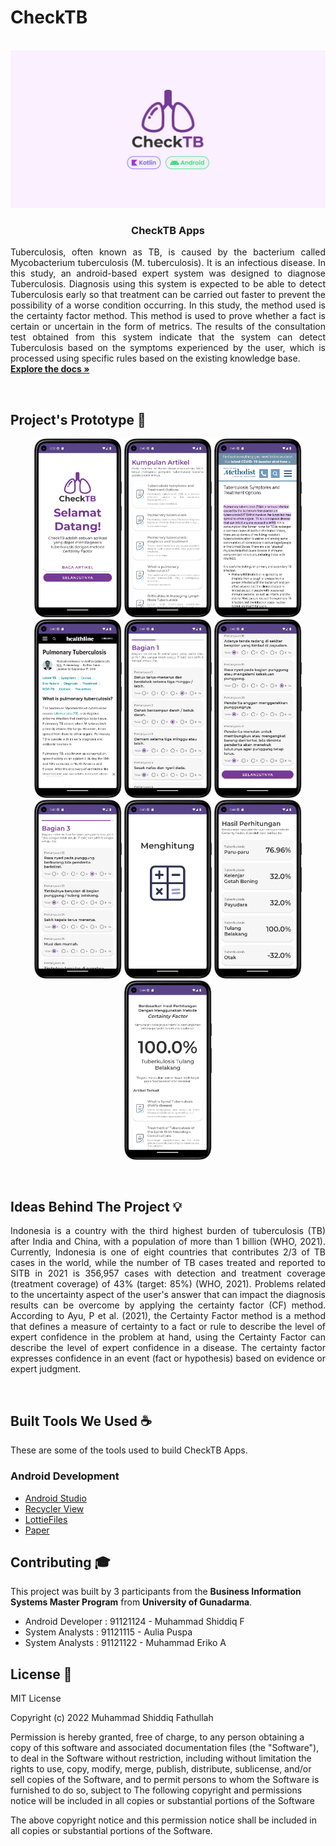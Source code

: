 # CheckTB

<!-- PROJECT LOGO -->
<p align="center">
  <br>
  <img  width="1280px" src="https://github.com/mas-diq/CheckTB/blob/master/Preview.png" />
  <h3 align="center">CheckTB Apps</h3>
  <p align="justify">
    Tuberculosis, often known as TB, is caused by the bacterium called Mycobacterium tuberculosis (M. tuberculosis). It is an infectious disease. In this study, an android-based expert system was designed to diagnose Tuberculosis. Diagnosis using this system is expected to be able to detect Tuberculosis early so that treatment can be carried out faster to prevent the possibility of a worse condition occurring. In this study, the method used is the certainty factor method. This method is used to prove whether a fact is certain or uncertain in the form of metrics. The results of the consultation test obtained from this system indicate that the system can detect Tuberculosis based on the symptoms experienced by the user, which is processed using specific rules based on the existing knowledge base.
    <br />
    <a href="https://github.com/mas-diq/CheckTB"><strong>Explore the docs »</strong></a>
  </p>
</p>
<br>

<!-- ABOUT THE PROJECT -->

## Project's Prototype :star2:

<p align="center">
<img  width="140px" src="https://github.com/mas-diq/CheckTB/blob/master/captures/Screenshot_20221219_083237.png" />
<img  width="140px" src="https://github.com/mas-diq/CheckTB/blob/master/captures/Screenshot_20221219_084003.png" />
<img  width="140px" src="https://github.com/mas-diq/CheckTB/blob/master/captures/Screenshot_20221219_084012.png" />
<img  width="140px" src="https://github.com/mas-diq/CheckTB/blob/master/captures/Screenshot_20221219_084027.png" />
<img  width="140px" src="https://github.com/mas-diq/CheckTB/blob/master/captures/Screenshot_20221219_084149.png" />
<img  width="140px" src="https://github.com/mas-diq/CheckTB/blob/master/captures/Screenshot_20221219_084218.png" />
<img  width="140px" src="https://github.com/mas-diq/CheckTB/blob/master/captures/Screenshot_20221219_084229.png" />
<img  width="140px" src="https://github.com/mas-diq/CheckTB/blob/master/captures/Screenshot_20221219_084353.png" />
<img  width="140px" src="https://github.com/mas-diq/CheckTB/blob/master/captures/Screenshot_20221219_084403.png" />
<img  width="140px" src="https://github.com/mas-diq/CheckTB/blob/master/captures/Screenshot_20221219_084412.png" />
</p>
<br>

<!-- ABOUT THE PROJECT -->
## Ideas Behind The Project :bulb:
<p align="justify">
Indonesia is a country with the third highest burden of tuberculosis (TB) after India and China, with a population of more than 1 billion (WHO, 2021). Currently, Indonesia is one of eight countries that contributes 2/3 of TB cases in the world, while the number of TB cases treated and reported to SITB in 2021 is 356,957 cases with detection and treatment coverage (treatment coverage) of 43% (target: 85%) (WHO, 2021). Problems related to the uncertainty aspect of the user's answer that can impact the diagnosis results can be overcome by applying the certainty factor (CF) method. According to Ayu, P et al. (2021), the Certainty Factor method is a method that defines a measure of certainty to a fact or rule to describe the level of expert confidence in the problem at hand, using the Certainty Factor can describe the level of expert confidence in a disease. The certainty factor expresses confidence in an event (fact or hypothesis) based on evidence or expert judgment. 


</p>
<br>

## Built Tools We Used :coffee:
These are some of the tools used to build CheckTB Apps.

### Android Development
* [Android Studio](https://developer.android.com/studio)
* [Recycler View](https://developer.android.com/jetpack/androidx/releases/recyclerview)
* [LottieFiles](https://lottiefiles.com/)
* [Paper](https://journal.mediapublikasi.id/index.php/oktal/article/view/626)
  <br>

<!-- CONTRIBUTING -->
## Contributing :mortar_board:

This project was built by 3 participants from the **Business Information Systems Master Program** from **University of Gunadarma**.

* Android Developer : 91121124 - Muhammad Shiddiq F
* System Analysts : 91121115 - Aulia Puspa
* System Analysts : 91121122 - Muhammad Eriko A
  <br>

<!-- LICENSE -->

## License :page_facing_up:

MIT License

Copyright (c) 2022 Muhammad Shiddiq Fathullah

Permission is hereby granted, free of charge, to any person obtaining a copy of this software and
associated documentation files (the "Software"), to deal in the Software without restriction,
including without limitation the rights to use, copy, modify, merge, publish, distribute,
sublicense, and/or sell copies of the Software, and to permit persons to whom the Software is
furnished to do so, subject to The following copyright and permissions notice will be included in
all copies or substantial portions of the Software

The above copyright notice and this permission notice shall be included in all copies or substantial
portions of the Software.
